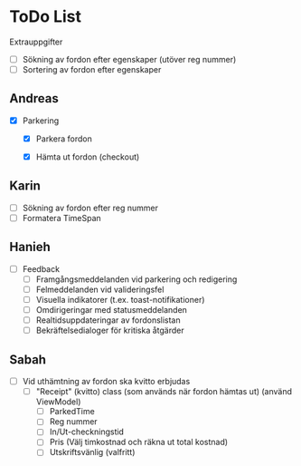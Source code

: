# ToDo List
Extrauppgifter
* [ ] Sökning av fordon efter egenskaper (utöver reg nummer)
* [ ] Sortering av fordon efter egenskaper

## Andreas
* [X] Parkering
  * [X] Parkera fordon
  * [X] Hämta ut fordon (checkout)


## Karin
* [ ] Sökning av fordon efter reg nummer
* [ ] Formatera TimeSpan

## Hanieh
* [ ] Feedback
  * [ ] Framgångsmeddelanden vid parkering och redigering
  * [ ] Felmeddelanden vid valideringsfel
  * [ ] Visuella indikatorer (t.ex. toast-notifikationer)
  * [ ] Omdirigeringar med statusmeddelanden
  * [ ] Realtidsuppdateringar av fordonslistan
  * [ ] Bekräftelsedialoger för kritiska åtgärder

## Sabah
  * [ ] Vid uthämtning av fordon ska kvitto erbjudas
    * [ ] "Receipt" (kvitto) class (som används när fordon hämtas ut) (använd ViewModel)
      * [ ] ParkedTime
      * [ ] Reg nummer
      * [ ] In/Ut-checkningstid
      * [ ] Pris (Välj timkostnad och räkna ut total kostnad)
      * [ ] Utskriftsvänlig (valfritt)